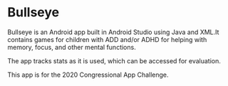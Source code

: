 # Bullseye

Bullseye is an Android app built in Android Studio using Java and XML.It contains games for children with ADD and/or ADHD for helping with memory, focus, and other mental functions.

The app tracks stats as it is used, which can be accessed for evaluation.

This app is for the 2020 Congressional App Challenge.
